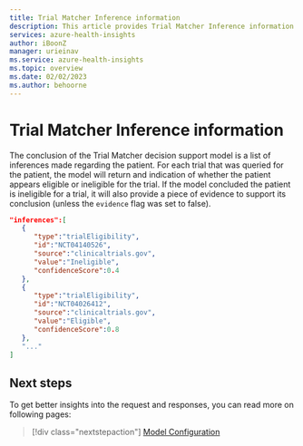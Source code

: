 ```yaml
---
title: Trial Matcher Inference information
description: This article provides Trial Matcher Inference information.
services: azure-health-insights
author: iBoonZ
manager: urieinav
ms.service: azure-health-insights
ms.topic: overview
ms.date: 02/02/2023
ms.author: behoorne
---
```



# Trial Matcher Inference information

The conclusion of the Trial Matcher decision support model is a list of inferences made regarding the patient. For each trial that was queried for the patient, the model will return and indication of whether the patient appears eligible or ineligible for the trial. If the model concluded the patient is ineligible for a trial, it will also provide a piece of evidence to support its conclusion (unless the ```evidence``` flag was set to false). 

```json
"inferences":[
   {
      "type":"trialEligibility",
      "id":"NCT04140526",
      "source":"clinicaltrials.gov",
      "value":"Ineligible",
      "confidenceScore":0.4
   },
   {
      "type":"trialEligibility",
      "id":"NCT04026412",
      "source":"clinicaltrials.gov",
      "value":"Eligible",
      "confidenceScore":0.8
   },
   "..."
]
```



## Next steps

To get better insights into the request and responses, you can read more on following pages:

>[!div class="nextstepaction"]
> [Model Configuration](model-configuration.md) 

